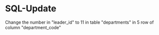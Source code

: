 # SQL-Update
Change the number in "leader_id" to 11 in table "departments" in 5 row of column "department_code"
